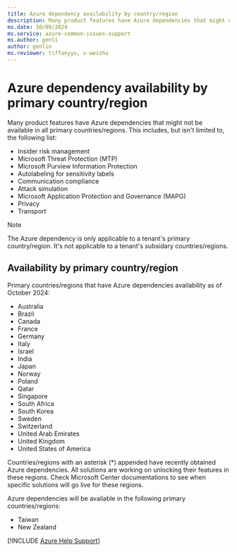 ```yaml
---
title: Azure dependency availability by country/region
description: Many product features have Azure dependencies that might not be available in all countries/regions.
ms.date: 10/09/2024
ms.service: azure-common-issues-support
ms.author: genli
author: genlin
ms.reviewer: tiffanyyu, v-weizhu
---
```


# Azure dependency availability by primary country/region

Many product features have Azure dependencies that might not be available in all primary countries/regions. This includes, but isn't limited to, the following list:

- Insider risk management
- Microsoft Threat Protection (MTP)
- Microsoft Purview Information Protection
- Autolabeling for sensitivity labels
- Communication compliance
- Attack simulation
- Microsoft Application Protection and Governance (MAPG)
- Privacy
- Transport

> [!NOTE]
> The Azure dependency is only applicable to a tenant's primary country/region. It's not applicable to a tenant's subsidary countries/regions. 

## Availability by primary country/region

Primary countries/regions that have Azure dependencies availability as of October 2024:

- Australia
- Brazil
- Canada
- France
- Germany
- Italy
- Israel
- India
- Japan
- Norway
- Poland
- Qatar
- Singapore
- South Africa
- South Korea
- Sweden
- Switzerland
- United Arab Emirates
- United Kingdom
- United States of America

Countries/regions with an asterisk (\*) appended have recently obtained Azure dependencies. All solutions are working on unlocking their features in these regions. Check Microsoft Center documentations to see when specific solutions will go live for these regions.

Azure dependencies will be available in the following primary countries/regions:
- Taiwan
- New Zealand

[!INCLUDE [Azure Help Support](../../includes/azure-help-support.md)]

